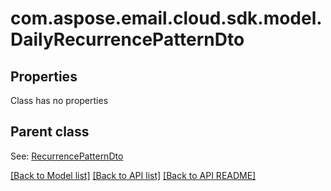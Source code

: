 
# com.aspose.email.cloud.sdk.model.DailyRecurrencePatternDto
## Properties
Class has no properties


## Parent class

See: [RecurrencePatternDto](RecurrencePatternDto.md)

[[Back to Model list]](README.md#documentation-for-models) [[Back to API list]](README.md#documentation-for-api-endpoints) [[Back to API README]](README.md)

